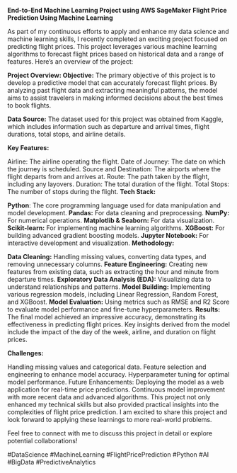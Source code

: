 **End-to-End Machine Learning Project using AWS SageMaker**
**Flight Price Prediction Using Machine Learning**

As part of my continuous efforts to apply and enhance my data science and machine learning skills, I recently completed an exciting project focused on predicting flight prices. This project leverages various machine learning algorithms to forecast flight prices based on historical data and a range of features. Here’s an overview of the project:

**Project Overview:
Objective:**
The primary objective of this project is to develop a predictive model that can accurately forecast flight prices. By analyzing past flight data and extracting meaningful patterns, the model aims to assist travelers in making informed decisions about the best times to book flights.

**Data Source:**
The dataset used for this project was obtained from Kaggle, which includes information such as departure and arrival times, flight durations, total stops, and airline details.

**Key Features:**

Airline: The airline operating the flight.
Date of Journey: The date on which the journey is scheduled.
Source and Destination: The airports where the flight departs from and arrives at.
Route: The path taken by the flight, including any layovers.
Duration: The total duration of the flight.
Total Stops: The number of stops during the flight.
**Tech Stack:**

**Python**: The core programming language used for data manipulation and model development.
**Pandas:** For data cleaning and preprocessing.
**NumPy:** For numerical operations.
**Matplotlib & Seaborn:** For data visualization.
**Scikit-learn:** For implementing machine learning algorithms.
**XGBoost:** For building advanced gradient boosting models.
**Jupyter Notebook:** For interactive development and visualization.
**Methodology:**

**Data Cleaning:** Handling missing values, converting data types, and removing unnecessary columns.
**Feature Engineering:** Creating new features from existing data, such as extracting the hour and minute from departure times.
**Exploratory Data Analysis (EDA):** Visualizing data to understand relationships and patterns.
**Model Building:** Implementing various regression models, including Linear Regression, Random Forest, and XGBoost.
**Model Evaluation:** Using metrics such as RMSE and R2 Score to evaluate model performance and fine-tune hyperparameters.
**Results:**
The final model achieved an impressive accuracy, demonstrating its effectiveness in predicting flight prices. Key insights derived from the model include the impact of the day of the week, airline, and duration on flight prices.

**Challenges:**

Handling missing values and categorical data.
Feature selection and engineering to enhance model accuracy.
Hyperparameter tuning for optimal model performance.
Future Enhancements:
Deploying the model as a web application for real-time price predictions.
Continuous model improvement with more recent data and advanced algorithms.
This project not only enhanced my technical skills but also provided practical insights into the complexities of flight price prediction. I am excited to share this project and look forward to applying these learnings to more real-world problems.

Feel free to connect with me to discuss this project in detail or explore potential collaborations!

#DataScience #MachineLearning #FlightPricePrediction #Python #AI #BigData #PredictiveAnalytics

